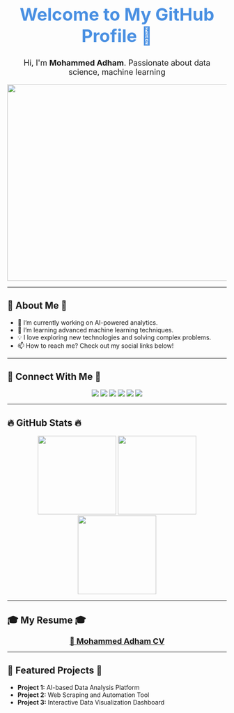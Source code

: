 <h1 align="center" style="color: #4A90E2; font-size: 40px; font-weight: bold;">Welcome to My GitHub Profile 🚀</h1>

<p align="center" style="font-size: 18px;">Hi, I'm <strong>Mohammed Adham</strong>. Passionate about data science, machine learning</p>

<div align="center">
    <img src="https://media3.giphy.com/media/v1.Y2lkPTc5MGI3NjExMjRiZThoeWF6dGR4OGxxdjM0YXN2Nzl2YXJhdnpveHM4dHVmN3dldiZlcD12MV9pbnRlcm5hbF9naWZfYnlfaWQmY3Q9Zw/dWesBcTLavkZuG35MI/giphy.gif" width="150%" height="450px"/>
</div>

---

## 🌟 About Me 🌟
- 🔭 I’m currently working on AI-powered analytics.
- 🌱 I’m learning advanced machine learning techniques.
- 💡 I love exploring new technologies and solving complex problems.
- 📫 How to reach me? Check out my social links below!

---

## 📢 Connect With Me 📢
<div align="center">
  <a href="mailto:mohammedadhamm505@gmail.com"><img src="https://img.shields.io/badge/Gmail-D14836?style=for-the-badge&logo=gmail&logoColor=white"/></a>
  <a href="https://www.linkedin.com/in/mohammed-adham-936381247/" target="_blank"><img src="https://img.shields.io/badge/LinkedIn-0077B5?style=for-the-badge&logo=linkedin&logoColor=white"/></a>
  <a href="https://www.instagram.com/mohammedadhamm505/" target="_blank"><img src="https://img.shields.io/badge/Instagram-E4405F?style=for-the-badge&logo=instagram&logoColor=white"/></a>
  <a href="https://www.kaggle.com/mohammedadham45" target="_blank"><img src="https://img.shields.io/badge/Kaggle-20BEFF?style=for-the-badge&logo=kaggle&logoColor=white"/></a>
  <a href="https://api.whatsapp.com/send?phone=201008978859" target="_blank"><img src="https://img.shields.io/badge/WhatsApp-25D366?style=for-the-badge&logo=whatsapp&logoColor=white"/></a>
  <a href="https://www.facebook.com/" target="_blank"><img src="https://img.shields.io/badge/Facebook-1877F2?style=for-the-badge&logo=facebook&logoColor=white"/></a>
</div>

---

## 🔥 GitHub Stats 🔥
<div align="center">
  <img src="https://github-readme-streak-stats.herokuapp.com/?user=MohammedAdham&theme=dark&hide_border=true" height="180"/>
  <img src="https://github-profile-summary-cards.vercel.app/api/cards/profile-details?username=MohammedAdham&theme=github_dark" height="180"/>
  <img src="https://github-readme-stats.vercel.app/api/top-langs/?username=MohammedAdham&layout=compact&theme=dark&langs_count=8" height="180"/>
</div>

---

## 🎓 My Resume 🎓
<p align="center">
  <a href="https://drive.google.com/uc?export=download&id=10reag3P6XijNDEK6WQZHBVbMc7WRQl8O" target="_blank" style="font-size: 18px; font-weight: bold;">📜 Mohammed Adham CV</a>
</p>

---

## 🚀 Featured Projects 🚀
- **Project 1:** AI-based Data Analysis Platform
- **Project 2:** Web Scraping and Automation Tool
- **Project 3:** Interactive Data Visualization Dashboard
